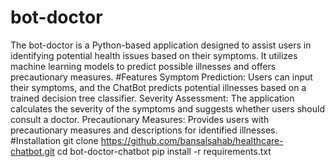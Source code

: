 # bot-doctor
The bot-doctor is a Python-based application designed to assist users in identifying potential health issues based on their symptoms. It utilizes machine learning models to predict possible illnesses and offers precautionary measures.
#Features
Symptom Prediction: Users can input their symptoms, and the ChatBot predicts potential illnesses based on a trained decision tree classifier.
Severity Assessment: The application calculates the severity of the symptoms and suggests whether users should consult a doctor.
Precautionary Measures: Provides users with precautionary measures and descriptions for identified illnesses.
#Installation
git clone https://github.com/bansalsahab/healthcare-chatbot.git
cd bot-doctor-chatbot
pip install -r requirements.txt
